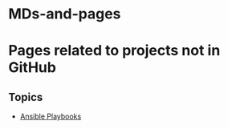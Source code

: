 # MDs-and-pages

<h1>Pages related to projects not in GitHub</h1>

<h2>Topics</h2>

- <a href='https://github.com/GiorgosKoulouris/MDs-and-pages/tree/main/ansible-playbooks'>Ansible Playbooks</a>